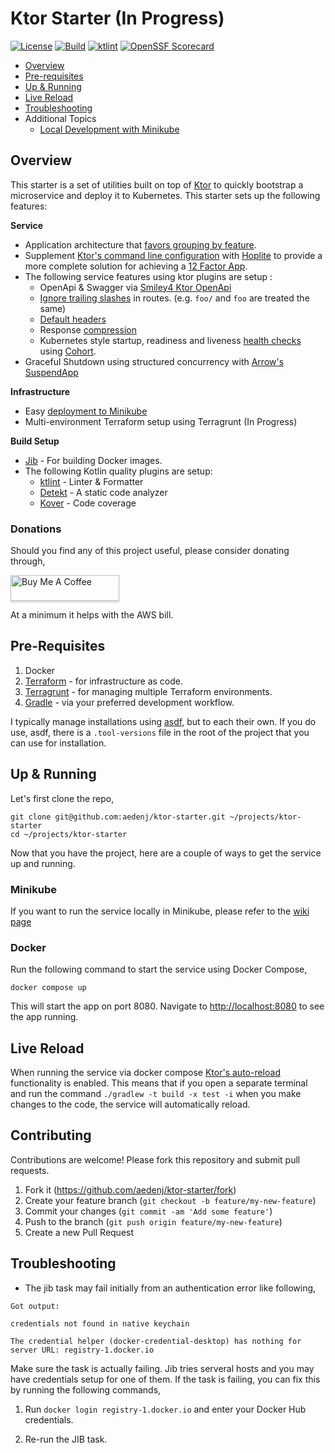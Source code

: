 # Ktor Starter (In Progress)
[![License](https://img.shields.io/badge/license-MIT-blue.svg?style=flat)](http://www.opensource.org/licenses/MIT)
[![Build](https://github.com/aedenj/kotlin-microservice-starter/actions/workflows/build.yml/badge.svg)](https://github.com/aedenj/kotlin-microservice-starter/actions/workflows/build.yml)
[![ktlint](https://img.shields.io/badge/code%20style-%E2%9D%A4-FF4081.svg)](https://ktlint.github.io/)
[![OpenSSF Scorecard](https://api.securityscorecards.dev/projects/github.com/aedenj/kotlin-microservice-starter/badge)](https://securityscorecards.dev/viewer/?uri=github.com/aedenj/kotlin-microservice-starter)

<!-- toc-begin -->
* [Overview](#overview)
* [Pre-requisites](#pre-requisites)
* [Up & Running](#up--running)
* [Live Reload](#live-reload)
* [Troubleshooting](#troubleshooting)
* Additional Topics
  * [Local Development with Minikube](https://github.com/aedenj/ktor-starter/wiki/Local-Development-with-Minikube)
<!-- toc-end -->

## Overview

This starter is a set of utilities built on top of [Ktor](https://ktor.io) to quickly bootstrap a microservice and deploy it to Kubernetes. 
This starter sets up the following features:

**Service** 
* Application architecture that [favors grouping by feature](https://ktor.io/docs/server-application-structure.html#group_by_feature). 
* Supplement [Ktor's command line configuration](https://ktor.io/docs/server-configuration-file.html#command-line) with [Hoplite](https://github.com/sksamuel/hoplite) to provide a more complete
  solution for achieving a [12 Factor App](https://12factor.net/config).
* The following service features using ktor plugins are setup :
  * OpenApi & Swagger via [Smiley4 Ktor OpenApi](https://smiley4.github.io/ktor-openapi-tools/latest/) 
  * [Ignore trailing slashes](https://api.ktor.io/ktor-server/ktor-server-core/io.ktor.server.routing/-ignore-trailing-slash.html) in routes. (e.g. `foo/` and `foo` are treated the same)
  * [Default headers](https://ktor.io/docs/server-default-headers.html#configure)
  * Response [compression](https://ktor.io/docs/server-compression.html)
  * Kubernetes style startup, readiness and liveness [health checks](https://kubernetes.io/docs/concepts/configuration/liveness-readiness-startup-probes/)
    using [Cohort](https://github.com/sksamuel/cohort).
* Graceful Shutdown using structured concurrency with [Arrow's SuspendApp](https://arrow-kt.io/learn/coroutines/suspendapp/ktor/)
  

**Infrastructure**
* Easy [deployment to Minikube](https://github.com/aedenj/ktor-starter/wiki/Local-Development-with-Minikube)
* Multi-environment Terraform setup using Terragrunt (In Progress)

**Build Setup**
* [Jib](https://github.com/GoogleContainerTools/jib/tree/master/jib-gradle-plugin) - For building Docker images.
* The following Kotlin quality plugins are setup:
  * [ktlint](https://pinterest.github.io/ktlint/latest/) - Linter & Formatter
  * [Detekt](https://detekt.dev/) - A static code analyzer
  * [Kover](https://kotlin.github.io/kotlinx-kover/gradle-plugin/) - Code coverage
   
### Donations

Should you find any of this project useful, please consider donating through,

<a href="https://www.buymeacoffee.com/aeden" target="_blank"><img src="https://www.buymeacoffee.com/assets/img/custom_images/orange_img.png" alt="Buy Me A Coffee" style="height: 41px !important;width: 174px !important;box-shadow: 0px 3px 2px 0px rgba(190, 190, 190, 0.5) !important;-webkit-box-shadow: 0px 3px 2px 0px rgba(190, 190, 190, 0.5) !important;" ></a>

At a minimum it helps with the AWS bill.

## Pre-Requisites
1. Docker
2. [Terraform](https://www.terraform.io) - for infrastructure as code.
3. [Terragrunt](https://terragrunt.gruntwork.io/) - for managing multiple Terraform environments.
4. [Gradle](https://gradle.org) - via your preferred development workflow.

I typically manage installations using [asdf](https://asdf-vm.com/), but to each their own. If you do use,
asdf, there is a `.tool-versions` file in the root of the project that you can use for installation.

## Up & Running

Let's first clone the repo, 

```shell
git clone git@github.com:aedenj/ktor-starter.git ~/projects/ktor-starter
cd ~/projects/ktor-starter
```
Now that you have the project, here are a couple of ways to get the service up and running.

### Minikube
If you want to run the service locally in Minikube, please refer to the [wiki page](https://github.com/aedenj/ktor-starter/wiki/Local-Development-with-Minikube)

### Docker

Run the following command to start the service using Docker Compose,

```shell
docker compose up
```

This will start the app on port 8080. Navigate to [http://localhost:8080](http://localhost:8080) to see the app running.


## Live Reload

When running the service via docker compose [Ktor's auto-reload](https://ktor.io/docs/server-auto-reload.html#recompile)
functionality is enabled. This means that if you open a separate terminal and run the command `./gradlew -t build -x test -i`
when you make changes to the code, the service will automatically reload.


## Contributing

Contributions are welcome! Please fork this repository and submit pull requests.

1. Fork it (https://github.com/aedenj/ktor-starter/fork)
2. Create your feature branch (`git checkout -b feature/my-new-feature`)
3. Commit your changes (`git commit -am 'Add some feature'`)
4. Push to the branch (`git push origin feature/my-new-feature`)
5. Create a new Pull Request

## Troubleshooting

* The jib task may fail initially from an authentication error like following,

```shell
Got output:

credentials not found in native keychain

The credential helper (docker-credential-desktop) has nothing for server URL: registry-1.docker.io
```
Make sure the task is actually failing. Jib tries serveral hosts and you may have credentials setup
for one of them. If the task is failing, you can fix this by running the following commands,

1. Run `docker login registry-1.docker.io` and enter your Docker Hub credentials. 

2. Re-run the JIB task.
